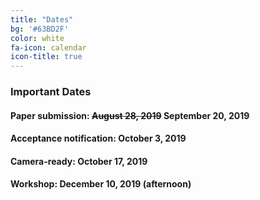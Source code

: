 ```yaml
---
title: "Dates"
bg: '#63BD2F'
color: white
fa-icon: calendar
icon-title: true
---
```


### Important Dates

#### Paper submission: <s>August 28, 2019</s> **September 20, 2019**

#### Acceptance notification: **October 3, 2019**

#### Camera-ready: **October 17, 2019**

#### Workshop: **December 10, 2019 (afternoon)**

